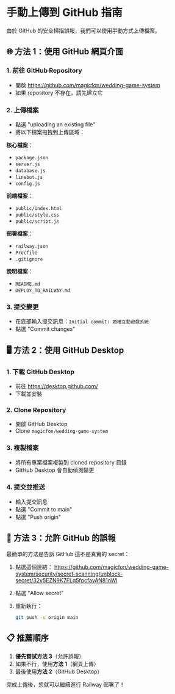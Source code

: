 # 手動上傳到 GitHub 指南

由於 GitHub 的安全掃描誤報，我們可以使用手動方式上傳檔案。

## 🌐 方法 1：使用 GitHub 網頁介面

### 1. 前往 GitHub Repository
- 開啟 https://github.com/magicfon/wedding-game-system
- 如果 repository 不存在，請先建立它

### 2. 上傳檔案
- 點選 "uploading an existing file"
- 將以下檔案拖拽到上傳區域：

**核心檔案**：
- `package.json`
- `server.js`
- `database.js`
- `linebot.js`
- `config.js`

**前端檔案**：
- `public/index.html`
- `public/style.css`  
- `public/script.js`

**部署檔案**：
- `railway.json`
- `Procfile`
- `.gitignore`

**說明檔案**：
- `README.md`
- `DEPLOY_TO_RAILWAY.md`

### 3. 提交變更
- 在底部輸入提交訊息：`Initial commit: 婚禮互動遊戲系統`
- 點選 "Commit changes"

## 🖥 方法 2：使用 GitHub Desktop

### 1. 下載 GitHub Desktop
- 前往 https://desktop.github.com/
- 下載並安裝

### 2. Clone Repository
- 開啟 GitHub Desktop
- Clone `magicfon/wedding-game-system`

### 3. 複製檔案
- 將所有專案檔案複製到 cloned repository 目錄
- GitHub Desktop 會自動偵測變更

### 4. 提交並推送
- 輸入提交訊息
- 點選 "Commit to main"
- 點選 "Push origin"

## 🚀 方法 3：允許 GitHub 的誤報

最簡單的方法是告訴 GitHub 這不是真實的 secret：

1. 點選這個連結：
   https://github.com/magicfon/wedding-game-system/security/secret-scanning/unblock-secret/32v5EZN9K7FLq5fpcfayAN81nWI

2. 點選 "Allow secret"

3. 重新執行：
   ```bash
   git push -u origin main
   ```

## 📋 推薦順序

1. **優先嘗試方法 3**（允許誤報）
2. 如果不行，使用**方法 1**（網頁上傳）
3. 最後使用**方法 2**（GitHub Desktop）

完成上傳後，您就可以繼續進行 Railway 部署了！
